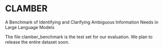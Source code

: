 # CLAMBER
A Benchmark of Identifying and Clarifying Ambiguous Information Needs in Large Language Models

The file clamber_benchmark is the test set for our evaluation. We plan to release the entire dataset soon.
